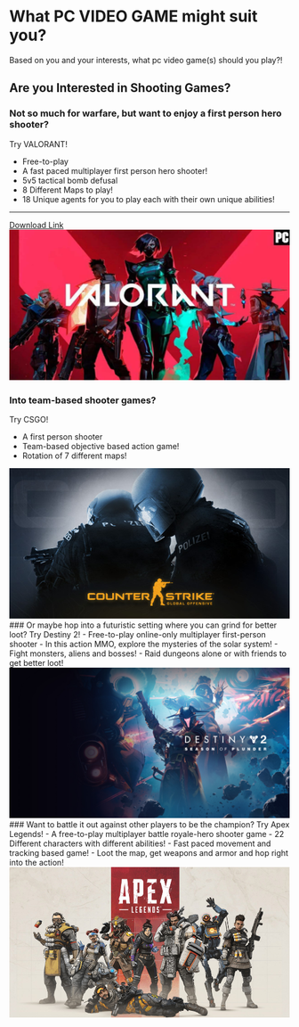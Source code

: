 # What PC VIDEO GAME might suit you? 
Based on you and your interests, what pc video game(s) should you play?!

## Are you Interested in Shooting Games? 


### Not so much for warfare, but want to enjoy a first person hero shooter?
Try VALORANT! 
- Free-to-play
- A fast paced multiplayer first person hero shooter!
-  5v5 tactical bomb defusal 
- 8 Different Maps to play!
- 18 Unique agents for you to play each with their own unique abilities!
------------------------------------------------
[Download Link](http://playvalorant.com/)
<img src="vlaornat.jpg" width="600" height="270">

### Into team-based shooter games? 
Try CSGO! 
- A first person shooter
- Team-based objective based action game!
-  Rotation of 7 different maps!
<img src="csgo.jpg" width="600" height="270">
### Or maybe hop into a futuristic setting where you can grind for better loot?
Try Destiny 2! 
- Free-to-play online-only multiplayer first-person shooter 
- In this action MMO, explore the mysteries of the solar system!
- Fight monsters, aliens and bosses! 
- Raid dungeons alone or with friends to get better loot! 
<img src="destiny.jpg" width="600" height="270">
### Want to battle it out against other players to be the champion? 
Try Apex Legends! 
- A free-to-play multiplayer battle royale-hero shooter game
- 22 Different characters with different abilities!
- Fast paced movement and tracking based game! 
- Loot the map, get weapons and armor and hop right into the action! 
<img src="apex.jpg" width="600" height="270">
